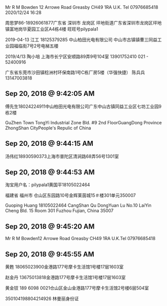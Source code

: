 Mr R M Bowden
12 Arrowe Road Greasby CH49 1RA U.K.
Tel 07976685418
2020/12/24 16:28

周思梦86-18926061877广东省 深圳市 龙岗区 坪地街道广东省深圳市龙岗区坪地镇富地岗华夏园工业区A4栋4楼 旺旺号pilypala1

2019-04-13
江工 18125379285 中山柏田光电有限公司 中山市古镇镇曹三同益工业园福临街7号2号电梯五楼

2019/4/13
陶小培 上海市长宁区安顺路89弄9号104室 13901752410 021 - 52400916

广东省东莞市沙田镇稔洲村环保南路1号C栋厂房5楼（华强快捷） 陈兵兵 13147003818

## **Sep 20, 2018 @ 9:42:05 AM**
傅先生18024224911中山柏田光电有限公司广东中山古镇同益工业区七坊工业园9栋2楼

GuZhen Town TongYi Industrial Zone Bld. #9 2nd FloorGuangDong Province ZhongShan CityPeople's Repulic of China

## **Sep 20, 2018 @ 9:44:15 AM**

汤伟红18930590373上海市普陀区清涧路68弄56号1301室

## **Sep 20, 2018 @ 9:44:53 AM**

淘宝用户名：pilypala1黄国平18105022464

福建省 福州市 仓山区东园路10号金辉莱茵城15＃楼301单元350007

Guoping Huang 18105022464 CangShan Qu DongYuan Lu No.10 LaiYin Cheng Bld. 15 Room 301 Fuzhou Fujian, China 35007

## **Sep 20, 2018 @ 9:45:20 AM**

Mr R M Bowden12 Arrowe Road Greasby CH49 1RA U.K.Tel 07976685418

## **Sep 20, 2018 @ 9:45:55 AM**

黄甦 18065023900金港路177号摩卡生活馆1号楼17层1603室

赵金丹 13675013818金港路177号摩卡生活馆1号楼17层1603室

黄金钗 189 6098 0021仓山区金山金港路177号摩卡生活馆2号楼6层504室

350104198804214926 林曼丽身份证